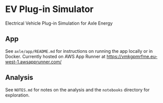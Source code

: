 # EV Plug-in Simulator

Electrical Vehicle Plug-in Simulation for Axle Energy

## App

See `axle/app/README.md` for instructions on running the app locally or in Docker. Currently hosted on AWS App Runner at https://vmkgpmrfme.eu-west-1.awsapprunner.com/

## Analysis

See `NOTES.md` for notes on the analysis and the `notebooks` directory for exploration.


